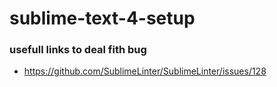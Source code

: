 # sublime-text-4-setup


### usefull links to deal fith bug
- https://github.com/SublimeLinter/SublimeLinter/issues/128
